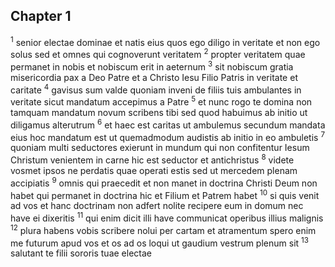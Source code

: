 ## Chapter 1

<sup>1</sup> senior electae dominae et natis eius quos ego diligo in veritate et non ego solus sed et omnes qui cognoverunt veritatem
<sup>2</sup> propter veritatem quae permanet in nobis et nobiscum erit in aeternum
<sup>3</sup> sit nobiscum gratia misericordia pax a Deo Patre et a Christo Iesu Filio Patris in veritate et caritate
<sup>4</sup> gavisus sum valde quoniam inveni de filiis tuis ambulantes in veritate sicut mandatum accepimus a Patre
<sup>5</sup> et nunc rogo te domina non tamquam mandatum novum scribens tibi sed quod habuimus ab initio ut diligamus alterutrum
<sup>6</sup> et haec est caritas ut ambulemus secundum mandata eius hoc mandatum est ut quemadmodum audistis ab initio in eo ambuletis
<sup>7</sup> quoniam multi seductores exierunt in mundum qui non confitentur Iesum Christum venientem in carne hic est seductor et antichristus
<sup>8</sup> videte vosmet ipsos ne perdatis quae operati estis sed ut mercedem plenam accipiatis
<sup>9</sup> omnis qui praecedit et non manet in doctrina Christi Deum non habet qui permanet in doctrina hic et Filium et Patrem habet
<sup>10</sup> si quis venit ad vos et hanc doctrinam non adfert nolite recipere eum in domum nec have ei dixeritis
<sup>11</sup> qui enim dicit illi have communicat operibus illius malignis
<sup>12</sup> plura habens vobis scribere nolui per cartam et atramentum spero enim me futurum apud vos et os ad os loqui ut gaudium vestrum plenum sit
<sup>13</sup> salutant te filii sororis tuae electae